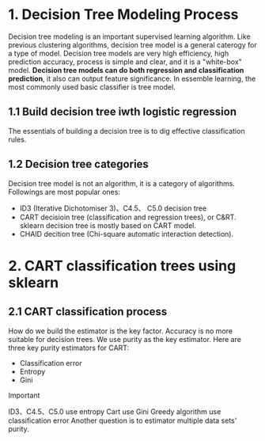 # 1. Decision Tree Modeling Process
Decision tree modeling is an important supervised learning algorithm. Like previous clustering algorithms, decision tree model is a general caterogy for a type of model.
Decision tree models are very high efficiency, high prediction accuracy, process is simple and clear, and it is a "white-box" model.
**Decision tree models can do both regression and classification prediction**, it also can output feature significance. In essemble learning, the most commonly used basic classifier is tree model.

## 1.1 Build decision tree iwth logistic regression
The essentials of building a decision tree is to dig effective classification rules.

## 1.2 Decision tree categories
Decision tree model is not an algorithm, it is a category of algorithms. Followings are most popular ones:
- ID3 (Iterative Dichotomiser 3)、C4.5、 C5.0 decision tree
- CART decisioin tree (classification and regression trees), or C&RT. sklearn decision tree is mostly based on CART model.
- CHAID decition tree (Chi-square automatic interaction detection).

# 2. CART classification trees using sklearn
## 2.1 CART classification process
How do we build the estimator is the key factor. Accuracy is no more suitable for decision trees. We use purity as the key estimator. Here are three key purity estimators for CART:
- Classification error
- Entropy
- Gini
> [!IMPORTANT]
> ID3、C4.5、C5.0 use entropy
> Cart use Gini
> Greedy algorithm use classification error
Another question is to estimator multiple data sets' purity.
























